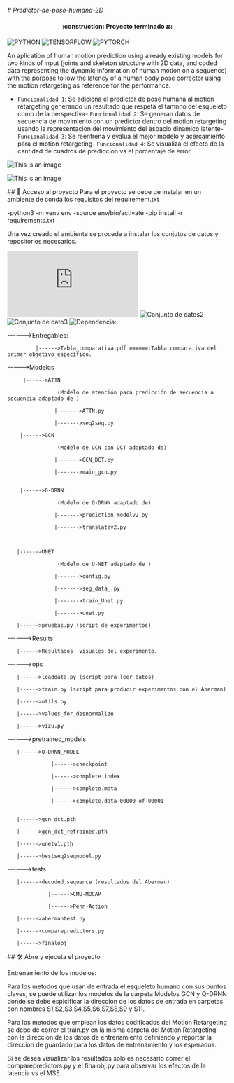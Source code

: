 <em> # Predictor-de-pose-humana-2D </em>
<h4 align="center">
:construction: Proyecto terminado 🔚:
</h4>

![PYTHON](https://badgen.net/badge/python/3.7/blue?icon=github)
![TENSORFLOW](https://badgen.net/badge/TF/1.15.5/cyan?icon=github)
![PYTORCH](https://badgen.net/badge/PyTorch/1.6/orange?icon=github)

An aplication of human motion prediction using already existing models for two kinds of input (joints and skeleton structure with 2D data, and coded data representing the dynamic information of human motion on a sequence) with the porpose to low the latency 
of a human body pose corrector using the motion retargeting as reference for the performance.


- `Funcionalidad 1`: Se adiciona el predictor de pose humana al motion retargeting generando un resultado que respeta el tamnno del esqueleto como de la perspectiva- `Funcionalidad 2`: Se generan datos de secuencia de movimiento con un predictor dentro del motion retargeting usando la representacion del movimiento del espacio dinamico latente- `Funcionalidad 3`: Se reentrena y evalua el mejor modelo y acercamiento para el motion retargeting- `Funcionalidad 4`: Se visualiza el efecto de la cantidad de cuadros de prediccion vs el porcentaje de error.


![This is an image](https://github.com/Chr1sus/Predictor-de-pose-humana-2D/blob/master/Results/gcnmethodsv2.gif?raw=true)

![This is an image](https://github.com/Chr1sus/Predictor-de-pose-humana-2D/blob/master/Results/fourmethodsv2.gif?raw=true)

 

\## 📁 Acceso al proyecto
Para el proyecto se debe de instalar en un ambiente de conda los requisitos del requirement.txt

-python3 -m venv env
-source env/bin/activate
-pip install -r requirements.txt

Una vez creado el ambiente se procede a instalar los conjutos de datos y repositorios necesarios.

![Conjunto de datos1](http://vision.imar.ro/human3.6m/description.php)
![Conjunto de datos2](http://domedb.perception.cs.cmu.edu/)
![Conjunto de dato3](http://domedb.perception.cs.cmu.edu/)
![Dependencia:](https://github.com/ChrisWu1997/2D-Motion-Retargeting)


------>Entregables:
             |
             
             |------>Tabla_comparativa.pdf ======:Tabla comparativa del primer objetivo específico.


----->Modelos

         |------>ATTN
                    
                    (Modelo de atención para predicción de secuencia a secuencia adaptado de )
                    
                   |------->ATTN.py
                   
                   |------->seq2seq.py
                   
        |------>GCN
                    
                    (Modelo de GCN con DCT adaptado de)
                    
                   |------->GCN_DCT.py
                   
                   |------->main_gcn.py
                   
                   
        |------>Q-DRNN
                    
                    (Modelo de Q-DRNN adaptado de)
                    
                   |------->prediction_modelv2.py
                   
                   |------->translatev2.py
                   
                  
       
       |------>UNET
                    
                    (Modelo de U-NET adaptado de )
                    
                   |------->config.py
                   
                   |------->seg_data_.py
                   
                   |------->train_Unet.py
                   
                   |------->unet.py
                   
       |------>pruebas.py (script de experimentos)
             
         
------>Results
         
       |------>Resultados  visuales del experimento. 
       
       
------>ops
         
       |------>loaddata.py (script para leer datos)
       
       |------>train.py (script para producir experimentos con el Aberman)
       
       |------>utils.py
       
       |------>values_for_desnormalize
       
       |------>vizu.py
       
 ------>pretrained_models
         
       |------>Q-DRNN_MODEL
       
                  |------>checkpoint
                  
                  |------>complete.index
                  
                  |------>complete.meta
                  
                  |------>complete.data-00000-of-00001
                  
       
       |------>gcn_dct.pth
       
       |------>gcn_dct_retrained.pth
       
       |------>unetv1.pth
       
       |------>bestseq2seqmodel.py
       
------>tests
         
       |------>decoded_sequence (resultados del Aberman)
                  
                 |------>CMU-MOCAP
                 
                 |------>Penn-Action
       
       |------>abermantest.py
       
       |------>comparepredictors.py
       
       |------>finalobj
       




\## 🛠️ Abre y ejecuta el proyecto

Entrenamiento de los modelos: 

Para los metodos que usan de entrada el esqueleto humano con sus puntos claves, se puede utilizar los modelos de la carpeta Modelos GCN y Q-DRNN donde se debe espicificar la direccion de los datos de entrada en carpetas con nombres S1,S2,S3,S4,S5,S6,S7,S8,S9 y S11.

Para los metodos que emplean los datos codificados del Motion Retargeting se debe de correr el train.py en la misma carpeta del Motion Retargeting con la direccion de los datos de entrenamiento definiendo y reportar la direccion de guardado para los datos de entrenamiento y los esperados.

Si se desea visualizar los resultados solo es necesario correr el comparepredictors.py y el finalobj.py para observar los efectos de la latencia vs el MSE.



    
    
                                                                                                                                                                                                           

     
     
     

           
